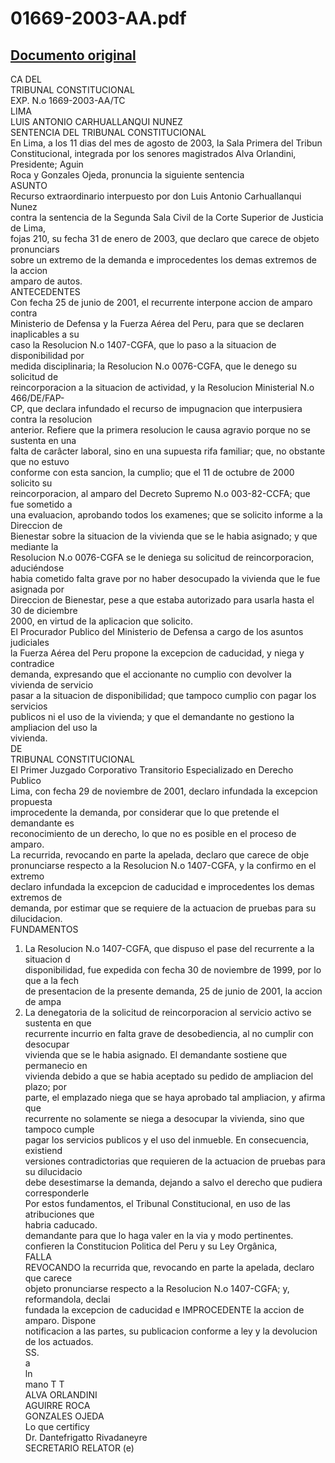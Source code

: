 
01669-2003-AA.pdf
=================
  
[Documento original](https://tc.gob.pe/jurisprudencia/2003/01669-2003-AA.pdf)  
---  
CA DEL  
TRIBUNAL CONSTITUCIONAL  
EXP. N.o 1669-2003-AA/TC  
LIMA  
LUIS ANTONIO CARHUALLANQUI NUNEZ  
SENTENCIA DEL TRIBUNAL CONSTITUCIONAL  
En Lima, a los 11 dias del mes de agosto de 2003, la Sala Primera del Tribun  
Constitucional, integrada por los senores magistrados Alva Orlandini, Presidente; Aguin   
Roca y Gonzales Ojeda, pronuncia la siguiente sentencia  
ASUNTO  
Recurso extraordinario interpuesto por don Luis Antonio Carhuallanqui Nunez  
contra la sentencia de la Segunda Sala Civil de la Corte Superior de Justicia de Lima,  
fojas 210, su fecha 31 de enero de 2003, que declaro que carece de objeto pronunciars  
sobre un extremo de la demanda e improcedentes los demas extremos de la accion  
amparo de autos.  
ANTECEDENTES  
Con fecha 25 de junio de 2001, el recurrente interpone accion de amparo contra  
Ministerio de Defensa y la Fuerza Aérea del Peru, para que se declaren inaplicables a su  
caso la Resolucion N.o 1407-CGFA, que lo paso a la situacion de disponibilidad por  
medida disciplinaria; la Resolucion N.o 0076-CGFA, que le denego su solicitud de  
reincorporacion a la situacion de actividad, y la Resolucion Ministerial N.o 466/DE/FAP-  
CP, que declara infundado el recurso de impugnacion que interpusiera contra la resolucion  
anterior. Refiere que la primera resolucion le causa agravio porque no se sustenta en una  
falta de carâcter laboral, sino en una supuesta rifa familiar; que, no obstante que no estuvo  
conforme con esta sancion, la cumplio; que el 11 de octubre de 2000 solicito su  
reincorporacion, al amparo del Decreto Supremo N.o 003-82-CCFA; que fue sometido a  
una evaluacion, aprobando todos los examenes; que se solicito informe a la Direccion de  
Bienestar sobre la situacion de la vivienda que se le habia asignado; y que mediante la  
Resolucion N.o 0076-CGFA se le deniega su solicitud de reincorporacion, aduciéndose  
habia cometido falta grave por no haber desocupado la vivienda que le fue asignada por  
Direccion de Bienestar, pese a que estaba autorizado para usarla hasta el 30 de diciembre  
2000, en virtud de la aplicacion que solicito.  
El Procurador Publico del Ministerio de Defensa a cargo de los asuntos judiciales  
la Fuerza Aérea del Peru propone la excepcion de caducidad, y niega y contradice  
demanda, expresando que el accionante no cumplio con devolver la vivienda de servicio  
pasar a la situacion de disponibilidad; que tampoco cumplio con pagar los servicios  
publicos ni el uso de la vivienda; y que el demandante no gestiono la ampliacion del uso la  
vivienda.  
DE  
TRIBUNAL CONSTITUCIONAL  
El Primer Juzgado Corporativo Transitorio Especializado en Derecho Publico  
Lima, con fecha 29 de noviembre de 2001, declaro infundada la excepcion propuesta  
improcedente la demanda, por considerar que lo que pretende el demandante es  
reconocimiento de un derecho, lo que no es posible en el proceso de amparo.  
La recurrida, revocando en parte la apelada, declaro que carece de obje  
pronunciarse respecto a la Resolucion N.o 1407-CGFA, y la confirmo en el extremo  
declaro infundada la excepcion de caducidad e improcedentes los demas extremos de  
demanda, por estimar que se requiere de la actuacion de pruebas para su dilucidacion.  
FUNDAMENTOS  
1. La Resolucion N.o 1407-CGFA, que dispuso el pase del recurrente a la situacion d  
disponibilidad, fue expedida con fecha 30 de noviembre de 1999, por lo que a la fech  
de presentacion de la presente demanda, 25 de junio de 2001, la accion de ampa  
2. La denegatoria de la solicitud de reincorporacion al servicio activo se sustenta en que  
recurrente incurrio en falta grave de desobediencia, al no cumplir con desocupar  
vivienda que se le habia asignado. El demandante sostiene que permanecio en  
vivienda debido a que se habia aceptado su pedido de ampliacion del plazo; por  
parte, el emplazado niega que se haya aprobado tal ampliacion, y afirma que  
recurrente no solamente se niega a desocupar la vivienda, sino que tampoco cumple  
pagar los servicios publicos y el uso del inmueble. En consecuencia, existiend  
versiones contradictorias que requieren de la actuacion de pruebas para su dilucidacio  
debe desestimarse la demanda, dejando a salvo el derecho que pudiera corresponderle  
Por estos fundamentos, el Tribunal Constitucional, en uso de las atribuciones que  
habria caducado.  
demandante para que lo haga valer en la via y modo pertinentes.  
confieren la Constitucion Politica del Peru y su Ley Orgânica,  
FALLA  
REVOCANDO la recurrida que, revocando en parte la apelada, declaro que carece  
objeto pronunciarse respecto a la Resolucion N.o 1407-CGFA; y, reformandola, declai  
fundada la excepcion de caducidad e IMPROCEDENTE la accion de amparo. Dispone  
notificacion a las partes, su publicacion conforme a ley y la devolucion de los actuados.  
SS.  
a  
ln  
mano T T  
ALVA ORLANDINI  
AGUIRRE ROCA  
GONZALES OJEDA  
Lo que certificy  
Dr. Dantefrigatto Rivadaneyre  
SECRETARIO RELATOR (e)